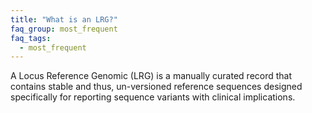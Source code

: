 ```yaml
---
title: "What is an LRG?"
faq_group: most_frequent
faq_tags:
  - most_frequent
---
```


A Locus Reference Genomic (LRG) is a manually curated record that contains stable and thus, un-versioned reference sequences designed specifically for reporting sequence variants with clinical implications.

